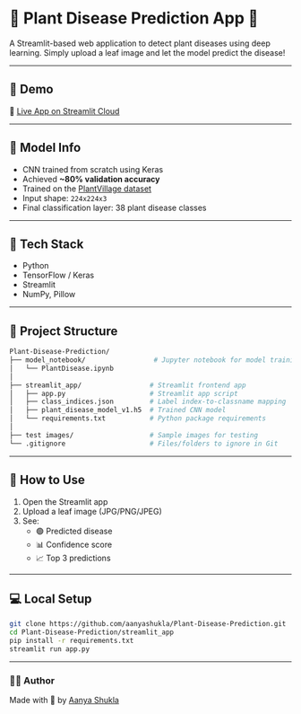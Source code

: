 # 🌿 Plant Disease Prediction App 🌿

A Streamlit-based web application to detect plant diseases using deep learning. Simply upload a leaf image and let the model predict the disease!

---

## 🚀 Demo

🔗 [Live App on Streamlit Cloud](https://plant-disease-prediction-1.streamlit.app/)

---

## 🧠 Model Info

- CNN trained from scratch using Keras
- Achieved **~80% validation accuracy**
- Trained on the [PlantVillage dataset](https://www.kaggle.com/datasets/abdallahalidev/plantvillage-dataset)
- Input shape: `224x224x3`
- Final classification layer: 38 plant disease classes

---

## 🔧 Tech Stack

- Python
- TensorFlow / Keras
- Streamlit
- NumPy, Pillow

---

## 📂 Project Structure

```bash
Plant-Disease-Prediction/
├── model_notebook/                 # Jupyter notebook for model training
│   └── PlantDisease.ipynb
│
├── streamlit_app/                 # Streamlit frontend app
│   ├── app.py                     # Streamlit app script
│   ├── class_indices.json         # Label index-to-classname mapping
│   ├── plant_disease_model_v1.h5  # Trained CNN model
│   └── requirements.txt           # Python package requirements
│
├── test images/                   # Sample images for testing
└── .gitignore                     # Files/folders to ignore in Git
```

---

## 🧪 How to Use

1. Open the Streamlit app
2. Upload a leaf image (JPG/PNG/JPEG)
4. See:
   - 🟢 Predicted disease
   - 📊 Confidence score
   - 📈 Top 3 predictions

---

## 💻 Local Setup

```bash
git clone https://github.com/aanyashukla/Plant-Disease-Prediction.git
cd Plant-Disease-Prediction/streamlit_app
pip install -r requirements.txt
streamlit run app.py
```

---

### 👩‍💻 Author
Made with 💚 by [Aanya Shukla](https://github.com/aanyashukla/)
